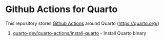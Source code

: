 # Github Actions for Quarto

This repository stores [Github Actions](https://github.com/features/actions) around Quarto (https://quarto.org/)

1. [quarto-dev/quarto-actions/install-quarto](https://github.com/quarto-dev/quarto-actions/tree/master/install-quarto) - Install Quarto binary

